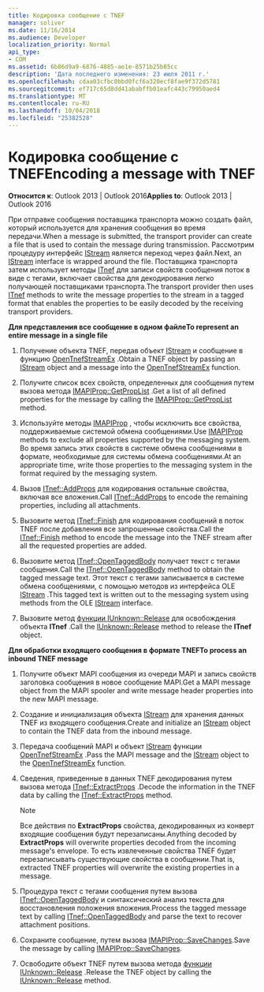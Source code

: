 ```yaml
---
title: Кодировка сообщение с TNEF
manager: soliver
ms.date: 11/16/2014
ms.audience: Developer
localization_priority: Normal
api_type:
- COM
ms.assetid: 6b86d9a9-6876-4885-ae1e-8571b25b85cc
description: 'Дата последнего изменения: 23 июля 2011 г.'
ms.openlocfilehash: cdaa03cfbc0bbd0fcf6a320ecf8fae9f372d5781
ms.sourcegitcommit: ef717c65d8dd41ababffb01eafc443c79950aed4
ms.translationtype: MT
ms.contentlocale: ru-RU
ms.lasthandoff: 10/04/2018
ms.locfileid: "25382528"
---
```

# <a name="encoding-a-message-with-tnef"></a><span data-ttu-id="4f903-103">Кодировка сообщение с TNEF</span><span class="sxs-lookup"><span data-stu-id="4f903-103">Encoding a message with TNEF</span></span>

<span data-ttu-id="4f903-104">**Относится к**: Outlook 2013 | Outlook 2016</span><span class="sxs-lookup"><span data-stu-id="4f903-104">**Applies to**: Outlook 2013 | Outlook 2016</span></span> 
  
<span data-ttu-id="4f903-105">При отправке сообщения поставщика транспорта можно создать файл, который используется для хранения сообщения во время передачи.</span><span class="sxs-lookup"><span data-stu-id="4f903-105">When a message is submitted, the transport provider can create a file that is used to contain the message during transmission.</span></span> <span data-ttu-id="4f903-106">Рассмотрим процедуру интерфейс [IStream](https://msdn.microsoft.com/library/aa380034%28VS.85%29.aspx) является переход через файл.</span><span class="sxs-lookup"><span data-stu-id="4f903-106">Next, an [IStream](https://msdn.microsoft.com/library/aa380034%28VS.85%29.aspx) interface is wrapped around the file.</span></span> <span data-ttu-id="4f903-107">Поставщика транспорта затем использует методы [ITnef](itnefiunknown.md) для записи свойств сообщения поток в виде с тегами, включает свойства для декодирования легко получающей поставщиками транспорта.</span><span class="sxs-lookup"><span data-stu-id="4f903-107">The transport provider then uses [ITnef](itnefiunknown.md) methods to write the message properties to the stream in a tagged format that enables the properties to be easily decoded by the receiving transport providers.</span></span> 
  
<span data-ttu-id="4f903-108">**Для представления все сообщение в одном файле**</span><span class="sxs-lookup"><span data-stu-id="4f903-108">**To represent an entire message in a single file**</span></span>
  
1. <span data-ttu-id="4f903-109">Получение объекта TNEF, передав объект [IStream](https://msdn.microsoft.com/library/aa380034%28VS.85%29.aspx) и сообщение в функцию [OpenTnefStreamEx](opentnefstreamex.md) .</span><span class="sxs-lookup"><span data-stu-id="4f903-109">Obtain a TNEF object by passing an [IStream](https://msdn.microsoft.com/library/aa380034%28VS.85%29.aspx) object and a message into the [OpenTnefStreamEx](opentnefstreamex.md) function.</span></span> 
    
2. <span data-ttu-id="4f903-110">Получите список всех свойств, определенных для сообщения путем вызова метода [IMAPIProp::GetPropList](imapiprop-getproplist.md) .</span><span class="sxs-lookup"><span data-stu-id="4f903-110">Get a list of all defined properties for the message by calling the [IMAPIProp::GetPropList](imapiprop-getproplist.md) method.</span></span> 
    
3. <span data-ttu-id="4f903-111">Используйте методы [IMAPIProp](imapipropiunknown.md) , чтобы исключить все свойства, поддерживаемые системой обмена сообщениями.</span><span class="sxs-lookup"><span data-stu-id="4f903-111">Use [IMAPIProp](imapipropiunknown.md) methods to exclude all properties supported by the messaging system.</span></span> <span data-ttu-id="4f903-112">Во время запись этих свойств в системе обмена сообщениями в формате, необходимые для системы обмена сообщениями.</span><span class="sxs-lookup"><span data-stu-id="4f903-112">At an appropriate time, write those properties to the messaging system in the format required by the messaging system.</span></span> 
    
4. <span data-ttu-id="4f903-113">Вызов [ITnef::AddProps](itnef-addprops.md) для кодирования остальные свойства, включая все вложения.</span><span class="sxs-lookup"><span data-stu-id="4f903-113">Call [ITnef::AddProps](itnef-addprops.md) to encode the remaining properties, including all attachments.</span></span> 
    
5. <span data-ttu-id="4f903-114">Вызовите метод [ITnef::Finish](itnef-finish.md) для кодирования сообщений в поток TNEF после добавления все запрошенные свойства.</span><span class="sxs-lookup"><span data-stu-id="4f903-114">Call the [ITnef::Finish](itnef-finish.md) method to encode the message into the TNEF stream after all the requested properties are added.</span></span> 
    
6. <span data-ttu-id="4f903-115">Вызовите метод [ITnef::OpenTaggedBody](itnef-opentaggedbody.md) получает текст с тегами сообщения.</span><span class="sxs-lookup"><span data-stu-id="4f903-115">Call the [ITnef::OpenTaggedBody](itnef-opentaggedbody.md) method to obtain the tagged message text.</span></span> <span data-ttu-id="4f903-116">Этот текст с тегами записывается в системе обмена сообщениями, с помощью методов из интерфейса OLE [IStream](https://msdn.microsoft.com/library/aa380034%28VS.85%29.aspx) .</span><span class="sxs-lookup"><span data-stu-id="4f903-116">This tagged text is written out to the messaging system using methods from the OLE [IStream](https://msdn.microsoft.com/library/aa380034%28VS.85%29.aspx) interface.</span></span> 
    
7. <span data-ttu-id="4f903-117">Вызовите метод [функции IUnknown::Release](https://msdn.microsoft.com/library/ms682317%28VS.85%29.aspx) для освобождения объекта **ITnef** .</span><span class="sxs-lookup"><span data-stu-id="4f903-117">Call the [IUnknown::Release](https://msdn.microsoft.com/library/ms682317%28VS.85%29.aspx) method to release the **ITnef** object.</span></span> 
    
<span data-ttu-id="4f903-118">**Для обработки входящего сообщения в формате TNEF**</span><span class="sxs-lookup"><span data-stu-id="4f903-118">**To process an inbound TNEF message**</span></span>
  
1. <span data-ttu-id="4f903-119">Получите объект MAPI сообщения из очереди MAPI и запись свойств заголовка сообщения в новое сообщение MAPI.</span><span class="sxs-lookup"><span data-stu-id="4f903-119">Get a MAPI message object from the MAPI spooler and write message header properties into the new MAPI message.</span></span>
    
2. <span data-ttu-id="4f903-120">Создание и инициализация объекта [IStream](https://msdn.microsoft.com/library/aa380034%28VS.85%29.aspx) для хранения данных TNEF из входящего сообщения.</span><span class="sxs-lookup"><span data-stu-id="4f903-120">Create and initialize an [IStream](https://msdn.microsoft.com/library/aa380034%28VS.85%29.aspx) object to contain the TNEF data from the inbound message.</span></span> 
    
3. <span data-ttu-id="4f903-121">Передача сообщений MAPI и объект [IStream](https://msdn.microsoft.com/library/aa380034%28VS.85%29.aspx) функции [OpenTnefStreamEx](opentnefstreamex.md) .</span><span class="sxs-lookup"><span data-stu-id="4f903-121">Pass the MAPI message and the [IStream](https://msdn.microsoft.com/library/aa380034%28VS.85%29.aspx) object to the [OpenTnefStreamEx](opentnefstreamex.md) function.</span></span> 
    
4. <span data-ttu-id="4f903-122">Сведения, приведенные в данных TNEF декодирования путем вызова метода [ITnef::ExtractProps](itnef-extractprops.md) .</span><span class="sxs-lookup"><span data-stu-id="4f903-122">Decode the information in the TNEF data by calling the [ITnef::ExtractProps](itnef-extractprops.md) method.</span></span> 
    
   > [!NOTE]
   > <span data-ttu-id="4f903-123">Все действия по **ExtractProps** свойства, декодированных из конверт входящие сообщения будут перезаписаны.</span><span class="sxs-lookup"><span data-stu-id="4f903-123">Anything decoded by **ExtractProps** will overwrite properties decoded from the incoming message's envelope.</span></span> <span data-ttu-id="4f903-124">То есть извлеченные свойства TNEF будет перезаписывать существующие свойства в сообщении.</span><span class="sxs-lookup"><span data-stu-id="4f903-124">That is, extracted TNEF properties will overwrite the existing properties in a message.</span></span> 
  
5. <span data-ttu-id="4f903-125">Процедура текст с тегами сообщения путем вызова [ITnef::OpenTaggedBody](itnef-opentaggedbody.md) и синтаксический анализ текста для восстановления положения вложения.</span><span class="sxs-lookup"><span data-stu-id="4f903-125">Process the tagged message text by calling [ITnef::OpenTaggedBody](itnef-opentaggedbody.md) and parse the text to recover attachment positions.</span></span> 
    
6. <span data-ttu-id="4f903-126">Сохраните сообщение, путем вызова [IMAPIProp::SaveChanges](imapiprop-savechanges.md).</span><span class="sxs-lookup"><span data-stu-id="4f903-126">Save the message by calling [IMAPIProp::SaveChanges](imapiprop-savechanges.md).</span></span>
    
7. <span data-ttu-id="4f903-127">Освободите объект TNEF путем вызова метода [функции IUnknown::Release](https://msdn.microsoft.com/library/ms682317%28VS.85%29.aspx) .</span><span class="sxs-lookup"><span data-stu-id="4f903-127">Release the TNEF object by calling the [IUnknown::Release](https://msdn.microsoft.com/library/ms682317%28VS.85%29.aspx) method.</span></span> 
    

